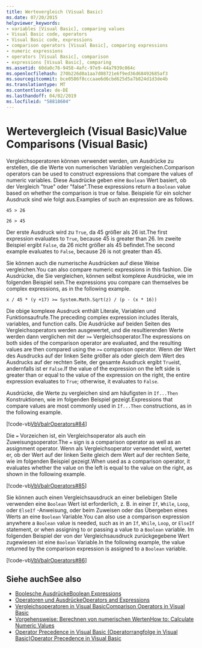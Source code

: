 ```yaml
---
title: Wertevergleich (Visual Basic)
ms.date: 07/20/2015
helpviewer_keywords:
- variables [Visual Basic], comparing values
- Visual Basic code, operators
- Visual Basic code, expressions
- comparison operators [Visual Basic], comparing expressions
- numeric expressions
- operators [Visual Basic], comparison
- expressions [Visual Basic], comparing
ms.assetid: 60da0c76-9458-4afc-97e9-44a7939c064c
ms.openlocfilehash: 270b226d0a1aa7d08721e6f9ed36d68492685af3
ms.sourcegitcommit: bce0586f0cccaae6d6cbd625d5a7b824d1d3de4b
ms.translationtype: MT
ms.contentlocale: de-DE
ms.lasthandoff: 04/02/2019
ms.locfileid: "58818604"
---
```

# <a name="value-comparisons-visual-basic"></a><span data-ttu-id="99fc1-102">Wertevergleich (Visual Basic)</span><span class="sxs-lookup"><span data-stu-id="99fc1-102">Value Comparisons (Visual Basic)</span></span>
<span data-ttu-id="99fc1-103">Vergleichsoperatoren können verwendet werden, um Ausdrücke zu erstellen, die die Werte von numerischen Variablen vergleichen.</span><span class="sxs-lookup"><span data-stu-id="99fc1-103">Comparison operators can be used to construct expressions that compare the values of numeric variables.</span></span> <span data-ttu-id="99fc1-104">Diese Ausdrücke geben eine `Boolean` Wert basiert, ob der Vergleich "true" oder "false".</span><span class="sxs-lookup"><span data-stu-id="99fc1-104">These expressions return a `Boolean` value based on whether the comparison is true or false.</span></span> <span data-ttu-id="99fc1-105">Beispiele für ein solcher Ausdruck sind wie folgt aus.</span><span class="sxs-lookup"><span data-stu-id="99fc1-105">Examples of such an expression are as follows.</span></span>  
  
 `45 > 26`  
  
 `26 > 45`  
  
 <span data-ttu-id="99fc1-106">Der erste Ausdruck wird zu `True`, da 45 größer als 26 ist.</span><span class="sxs-lookup"><span data-stu-id="99fc1-106">The first expression evaluates to `True`, because 45 is greater than 26.</span></span> <span data-ttu-id="99fc1-107">Im zweite Beispiel ergibt `False`, da 26 nicht größer als 45 befindet.</span><span class="sxs-lookup"><span data-stu-id="99fc1-107">The second example evaluates to `False`, because 26 is not greater than 45.</span></span>  
  
 <span data-ttu-id="99fc1-108">Sie können auch die numerische Ausdrücken auf diese Weise vergleichen.</span><span class="sxs-lookup"><span data-stu-id="99fc1-108">You can also compare numeric expressions in this fashion.</span></span> <span data-ttu-id="99fc1-109">Die Ausdrücke, die Sie vergleichen, können selbst komplexe Ausdrücke, wie im folgenden Beispiel sein.</span><span class="sxs-lookup"><span data-stu-id="99fc1-109">The expressions you compare can themselves be complex expressions, as in the following example.</span></span>  
  
 `x / 45 * (y +17) >= System.Math.Sqrt(z) / (p - (x * 16))`  
  
 <span data-ttu-id="99fc1-110">Die obige komplexe Ausdruck enthält Literale, Variablen und Funktionsaufrufe.</span><span class="sxs-lookup"><span data-stu-id="99fc1-110">The preceding complex expression includes literals, variables, and function calls.</span></span> <span data-ttu-id="99fc1-111">Die Ausdrücke auf beiden Seiten des Vergleichsoperators werden ausgewertet, und die resultierenden Werte werden dann verglichen mit der `>=` Vergleichsoperator.</span><span class="sxs-lookup"><span data-stu-id="99fc1-111">The expressions on both sides of the comparison operator are evaluated, and the resulting values are then compared using the `>=` comparison operator.</span></span> <span data-ttu-id="99fc1-112">Wenn der Wert des Ausdrucks auf der linken Seite größer als oder gleich dem Wert des Ausdrucks auf der rechten Seite, der gesamte Ausdruck ergibt `True`ist, andernfalls ist er `False`.</span><span class="sxs-lookup"><span data-stu-id="99fc1-112">If the value of the expression on the left side is greater than or equal to the value of the expression on the right, the entire expression evaluates to `True`; otherwise, it evaluates to `False`.</span></span>  
  
 <span data-ttu-id="99fc1-113">Ausdrücke, die Werte zu vergleichen sind am häufigsten in `If...Then` Konstruktionen, wie im folgenden Beispiel gezeigt.</span><span class="sxs-lookup"><span data-stu-id="99fc1-113">Expressions that compare values are most commonly used in `If...Then` constructions, as in the following example.</span></span>  
  
 [!code-vb[VbVbalrOperators#84](~/samples/snippets/visualbasic/VS_Snippets_VBCSharp/VbVbalrOperators/VB/Class1.vb#84)]  
  
 <span data-ttu-id="99fc1-114">Die `=` Vorzeichen ist, ein Vergleichsoperator als auch ein Zuweisungsoperator.</span><span class="sxs-lookup"><span data-stu-id="99fc1-114">The `=` sign is a comparison operator as well as an assignment operator.</span></span> <span data-ttu-id="99fc1-115">Wenn als Vergleichsoperator verwendet wird, wertet er, ob der Wert auf der linken Seite gleich dem Wert auf der rechten Seite, wie im folgenden Beispiel gezeigt.</span><span class="sxs-lookup"><span data-stu-id="99fc1-115">When used as a comparison operator, it evaluates whether the value on the left is equal to the value on the right, as shown in the following example.</span></span>  
  
 [!code-vb[VbVbalrOperators#85](~/samples/snippets/visualbasic/VS_Snippets_VBCSharp/VbVbalrOperators/VB/Class1.vb#85)]  
  
 <span data-ttu-id="99fc1-116">Sie können auch einen Vergleichsausdruck an einer beliebigen Stelle verwenden eine `Boolean` Wert ist erforderlich, z. B. in einer `If`, `While`, `Loop`, oder `ElseIf` -Anweisung, oder beim Zuweisen oder das Übergeben eines Werts an eine `Boolean` Variable.</span><span class="sxs-lookup"><span data-stu-id="99fc1-116">You can also use a comparison expression anywhere a `Boolean` value is needed, such as in an `If`, `While`, `Loop`, or `ElseIf` statement, or when assigning to or passing a value to a `Boolean` variable.</span></span> <span data-ttu-id="99fc1-117">Im folgenden Beispiel der von der Vergleichsausdruck zurückgegebene Wert zugewiesen ist eine `Boolean` Variable.</span><span class="sxs-lookup"><span data-stu-id="99fc1-117">In the following example, the value returned by the comparison expression is assigned to a `Boolean` variable.</span></span>  
  
 [!code-vb[VbVbalrOperators#86](~/samples/snippets/visualbasic/VS_Snippets_VBCSharp/VbVbalrOperators/VB/Class1.vb#86)]  
  
## <a name="see-also"></a><span data-ttu-id="99fc1-118">Siehe auch</span><span class="sxs-lookup"><span data-stu-id="99fc1-118">See also</span></span>

- [<span data-ttu-id="99fc1-119">Boolesche Ausdrücke</span><span class="sxs-lookup"><span data-stu-id="99fc1-119">Boolean Expressions</span></span>](../../../../visual-basic/programming-guide/language-features/operators-and-expressions/boolean-expressions.md)
- [<span data-ttu-id="99fc1-120">Operatoren und Ausdrücke</span><span class="sxs-lookup"><span data-stu-id="99fc1-120">Operators and Expressions</span></span>](../../../../visual-basic/programming-guide/language-features/operators-and-expressions/index.md)
- [<span data-ttu-id="99fc1-121">Vergleichsoperatoren in Visual Basic</span><span class="sxs-lookup"><span data-stu-id="99fc1-121">Comparison Operators in Visual Basic</span></span>](../../../../visual-basic/programming-guide/language-features/operators-and-expressions/comparison-operators.md)
- [<span data-ttu-id="99fc1-122">Vorgehensweise: Berechnen von numerischen Werten</span><span class="sxs-lookup"><span data-stu-id="99fc1-122">How to: Calculate Numeric Values</span></span>](../../../../visual-basic/programming-guide/language-features/operators-and-expressions/how-to-calculate-numeric-values.md)
- [<span data-ttu-id="99fc1-123">Operator Precedence in Visual Basic (Operatorrangfolge in Visual Basic)</span><span class="sxs-lookup"><span data-stu-id="99fc1-123">Operator Precedence in Visual Basic</span></span>](../../../../visual-basic/language-reference/operators/operator-precedence.md)
